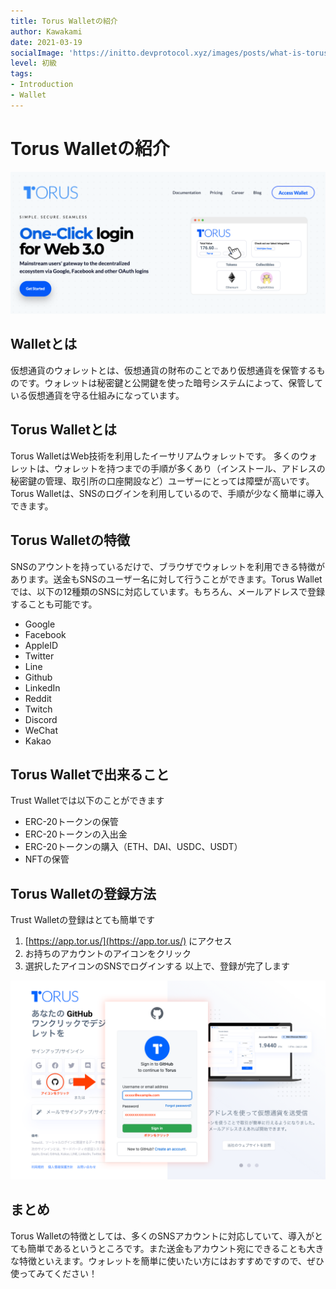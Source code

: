 ```yaml
---
title: Torus Walletの紹介
author: Kawakami
date: 2021-03-19
socialImage: 'https://initto.devprotocol.xyz/images/posts/what-is-torus-wallet/ogp.png'
level: 初級
tags:
- Introduction
- Wallet
---
```


# Torus Walletの紹介
![TORUS Wallet](/images/posts/what-is-torus-wallet/pic01.png)

## Walletとは

仮想通貨のウォレットとは、仮想通貨の財布のことであり仮想通貨を保管するものです。ウォレットは秘密鍵と公開鍵を使った暗号システムによって、保管している仮想通貨を守る仕組みになっています。

## Torus Walletとは

Torus WalletはWeb技術を利用したイーサリアムウォレットです。
多くのウォレットは、ウォレットを持つまでの手順が多くあり（インストール、アドレスの秘密鍵の管理、取引所の口座開設など）ユーザーにとっては障壁が高いです。
Torus Walletは、SNSのログインを利用しているので、手順が少なく簡単に導入できます。

## Torus Walletの特徴

SNSのアウントを持っているだけで、ブラウザでウォレットを利用できる特徴があります。送金もSNSのユーザー名に対して行うことができます。Torus Walletでは、以下の12種類のSNSに対応しています。もちろん、メールアドレスで登録することも可能です。
- Google
- Facebook
- AppleID
- Twitter
- Line
- Github
- LinkedIn
- Reddit
- Twitch
- Discord
- WeChat
- Kakao

## Torus Walletで出来ること

Trust Walletでは以下のことができます
- ERC-20トークンの保管
- ERC-20トークンの入出金
- ERC-20トークンの購入（ETH、DAI、USDC、USDT）
- NFTの保管

## Torus Walletの登録方法

Trust Walletの登録はとても簡単です
1. [https://app.tor.us/](https://app.tor.us/) にアクセス
2. お持ちのアカウントのアイコンをクリック
3. 選択したアイコンのSNSでログインする
以上で、登録が完了します

![How to](/images/posts/what-is-torus-wallet/pic02.png)

## まとめ

Torus Walletの特徴としては、多くのSNSアカウントに対応していて、導入がとても簡単であるというところです。また送金もアカウント宛にできることも大きな特徴といえます。ウォレットを簡単に使いたい方にはおすすめですので、ぜひ使ってみてください！